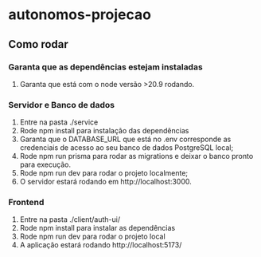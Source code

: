 # autonomos-projecao

## Como rodar

### Garanta que as dependências estejam instaladas

1. Garanta que está com o node versão >20.9 rodando.

### Servidor e Banco de dados

1. Entre na pasta ./service
2. Rode npm install para instalação das dependências
3. Garanta que o DATABASE_URL que está no .env corresponde as credenciais de acesso ao seu banco de dados PostgreSQL local;
4. Rode npm run prisma para rodar as migrations e deixar o banco pronto para execução.
5. Rode npm run dev para rodar o projeto localmente;
2. O servidor estará rodando em http://localhost:3000.

### Frontend

1. Entre na pasta ./client/auth-ui/
2. Rode npm install para instalar as dependências
3. Rode npm run dev para rodar o projeto local
4. A aplicação estará rodando http://localhost:5173/